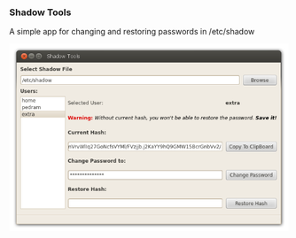 ### Shadow Tools

A simple app for changing and restoring passwords in /etc/shadow

<img src="Screenshot.png"></img>
